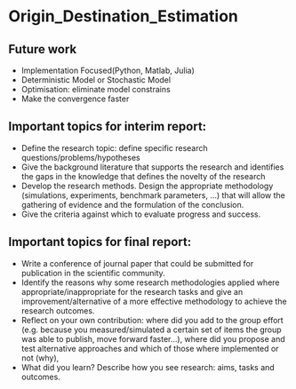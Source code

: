 # Origin_Destination_Estimation
## Future work
*  Implementation Focused(Python, Matlab, Julia)
*  Deterministic Model or Stochastic Model
*  Optimisation: eliminate model constrains
*  Make the convergence faster  

## Important topics for interim report:
* Define the research topic: define specific research questions/problems/hypotheses
* Give the background literature that supports the research and identifies the gaps in the knowledge that defines the novelty of the research
* Develop the research methods. Design the appropriate methodology (simulations, experiments, benchmark parameters, …) that will allow the gathering of evidence and the formulation of the conclusion.
* Give the criteria against which to evaluate progress and success.

## Important topics for final report:
* Write a conference of journal paper that could be submitted for publication in the scientific community.
* Identify the reasons why some research methodologies applied where appropriate/inappropriate for the research tasks and give an improvement/alternative of a more effective methodology to achieve the research outcomes.
* Reflect on your own contribution: where did you add to the group effort (e.g. because you measured/simulated a certain set of items the group was able to publish, move forward faster…), where did you propose and test alternative approaches and which of those where implemented or not (why),
* What did you learn? Describe how you see research: aims, tasks and outcomes.
